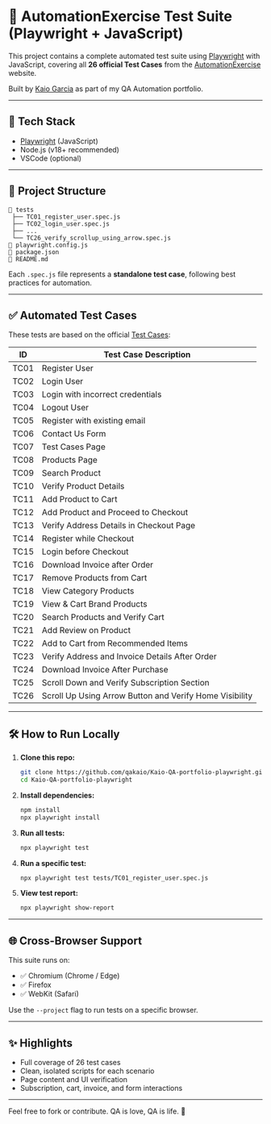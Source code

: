 # 🧪 AutomationExercise Test Suite (Playwright + JavaScript)

This project contains a complete automated test suite using [Playwright](https://playwright.dev/) with JavaScript, covering all **26 official Test Cases** from the [AutomationExercise](https://www.automationexercise.com/) website.

Built by [Kaio Garcia](https://github.com/qakaio) as part of my QA Automation portfolio.

---

## 🚀 Tech Stack

- [Playwright](https://playwright.dev/) (JavaScript)
- Node.js (v18+ recommended)
- VSCode (optional)

---

## 📁 Project Structure

```
📂 tests
 ├── TC01_register_user.spec.js
 ├── TC02_login_user.spec.js
 ├── ...
 └── TC26_verify_scrollup_using_arrow.spec.js
📄 playwright.config.js
📄 package.json
📄 README.md
```

Each `.spec.js` file represents a **standalone test case**, following best practices for automation.

---

## ✅ Automated Test Cases

These tests are based on the official [Test Cases](https://www.automationexercise.com/test_cases):

| ID    | Test Case Description                                    |
|-------|----------------------------------------------------------|
| TC01  | Register User                                            |
| TC02  | Login User                                               |
| TC03  | Login with incorrect credentials                         |
| TC04  | Logout User                                              |
| TC05  | Register with existing email                             |
| TC06  | Contact Us Form                                          |
| TC07  | Test Cases Page                                          |
| TC08  | Products Page                                            |
| TC09  | Search Product                                           |
| TC10  | Verify Product Details                                   |
| TC11  | Add Product to Cart                                      |
| TC12  | Add Product and Proceed to Checkout                      |
| TC13  | Verify Address Details in Checkout Page                 |
| TC14  | Register while Checkout                                  |
| TC15  | Login before Checkout                                    |
| TC16  | Download Invoice after Order                             |
| TC17  | Remove Products from Cart                                |
| TC18  | View Category Products                                   |
| TC19  | View & Cart Brand Products                               |
| TC20  | Search Products and Verify Cart                          |
| TC21  | Add Review on Product                                    |
| TC22  | Add to Cart from Recommended Items                       |
| TC23  | Verify Address and Invoice Details After Order           |
| TC24  | Download Invoice After Purchase                          |
| TC25  | Scroll Down and Verify Subscription Section              |
| TC26  | Scroll Up Using Arrow Button and Verify Home Visibility  |

---

## 🛠 How to Run Locally

1. **Clone this repo:**
   ```bash
   git clone https://github.com/qakaio/Kaio-QA-portfolio-playwright.git
   cd Kaio-QA-portfolio-playwright
   ```

2. **Install dependencies:**
   ```bash
   npm install
   npx playwright install
   ```

3. **Run all tests:**
   ```bash
   npx playwright test
   ```

4. **Run a specific test:**
   ```bash
   npx playwright test tests/TC01_register_user.spec.js
   ```

5. **View test report:**
   ```bash
   npx playwright show-report
   ```

---

## 🌐 Cross-Browser Support

This suite runs on:

- ✅ Chromium (Chrome / Edge)
- ✅ Firefox
- ✅ WebKit (Safari)

Use the `--project` flag to run tests on a specific browser.

---

## ✨ Highlights

- Full coverage of 26 test cases
- Clean, isolated scripts for each scenario
- Page content and UI verification
- Subscription, cart, invoice, and form interactions

---

Feel free to fork or contribute. QA is love, QA is life. 💙
